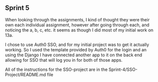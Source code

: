 ## Sprint 5

When looking through the assignments, I kind of thought they were their own each individual assignment, however after going through each, and noticing the a, b, c, etc. it seems as though I did most of my initial work on 13a. 

I chose to use Auth0 SSO, and for my initial project was to get it actually working. So I used the template provided
by Auth0 for the login and an using the Django I have connected another app to it on the back end allowing for SSO that
will log you in for both of those apps.

All of the instructions for the SSO-project are in the Sprint-4/SSO-Project/README.md file

